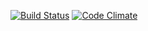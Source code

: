 

[![Build Status](https://travis-ci.org/Samppaa/wadror.png)](https://travis-ci.org/Samppaa/wadror)
[![Code Climate](https://codeclimate.com/github/Samppaa/wadror.png)](https://codeclimate.com/github/Samppaa/wadror)

